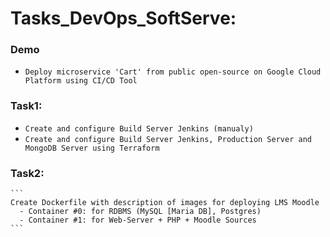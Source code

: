 # Tasks_DevOps_SoftServe:
### Demo 
  - `Deploy microservice 'Cart' from public open-source on Google Cloud Platform using CI/CD Tool`

### Task1: 
  - `Create and configure Build Server Jenkins (manualy)`
  - `Create and configure Build Server Jenkins, Production Server and MongoDB Server using Terraform`
  
### Task2:

    ``` 
    Create Dockerfile with description of images for deploying LMS Moodle
      - Сontainer #0: for RDBMS (MySQL [Maria DB], Postgres)
      - Container #1: for Web-Server + PHP + Moodle Sources 
    ```
 
